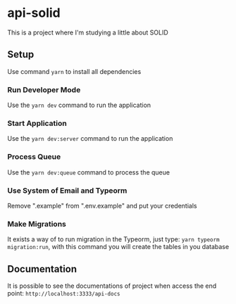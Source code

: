 # api-solid

This is a project where I'm studying a little about SOLID


## Setup

Use command `yarn` to install all dependencies

### Run Developer Mode

Use the `yarn dev` command to run the application 

### Start Application

Use the `yarn dev:server` command to run the application

### Process Queue

Use the `yarn dev:queue` command to  process the queue

### Use System of Email and Typeorm

Remove ".example" from ".env.example" and put your credentials

### Make Migrations 

It exists a way of to run migration in the Typeorm, just type: `yarn typeorm migration:run`, with this command you will create the tables in you database

## Documentation

It is possible to see the documentations of project when access the end point: `http://localhost:3333/api-docs`